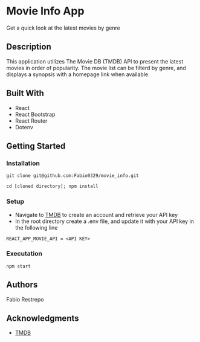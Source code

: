 # Movie Info App

Get a quick look at the latest movies by genre

## Description

This application utilizes The Movie DB (TMDB) API to present the latest movies in order of popularity. The movie list can be filterd by genre, and displays a synopsis with a homepage link when available.

## Built With

* React
* React Bootstrap
* React Router
* Dotenv

## Getting Started

### Installation

```
git clone git@github.com:Fabio0329/movie_info.git
```
```
cd [cloned directory]; npm install
```

### Setup
* Navigate to [TMDB](https://www.themoviedb.org/?language=en-US) to create an account and retrieve your API key
* In the root directory create a .env file, and update it with your API key in the following line
```
REACT_APP_MOVIE_API = <API KEY>
```

### Executation

```
npm start
```

## Authors

Fabio Restrepo

## Acknowledgments

* [TMDB](https://www.themoviedb.org/?language=en-US)
